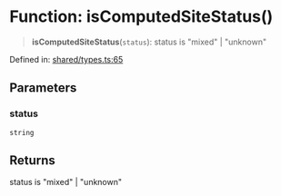 # Function: isComputedSiteStatus()

> **isComputedSiteStatus**(`status`): status is "mixed" \| "unknown"

Defined in: [shared/types.ts:65](https://github.com/Nick2bad4u/Uptime-Watcher/blob/3cce0c3b352c8390536ca3c7399ece50a05faf18/shared/types.ts#L65)

## Parameters

### status

`string`

## Returns

status is "mixed" \| "unknown"
